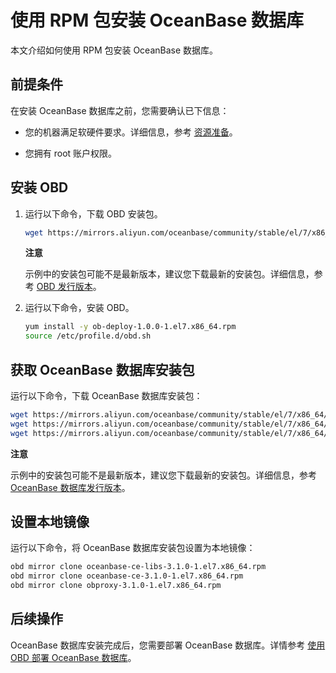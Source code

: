 使用 RPM 包安装 OceanBase 数据库 
=============================================

本文介绍如何使用 RPM 包安装 OceanBase 数据库。

前提条件 
-------------------------

在安装 OceanBase 数据库之前，您需要确认已下信息：

* 您的机器满足软硬件要求。详细信息，参考 [资源准备](3.resource-preparation.md)。

  

* 您拥有 root 账户权限。

  




安装 OBD 
---------------------------

1. 运行以下命令，下载 OBD 安装包。

   ```bash
   wget https://mirrors.aliyun.com/oceanbase/community/stable/el/7/x86_64/ob-deploy-1.0.0-1.el7.x86_64.rpm
   ```

   
   **注意**

   

   示例中的安装包可能不是最新版本，建议您下载最新的安装包。详细信息，参考 [OBD 发行版本](https://github.com/oceanbase/obdeploy/releases)。
   

2. 运行以下命令，安装 OBD。

   ```bash
   yum install -y ob-deploy-1.0.0-1.el7.x86_64.rpm
   source /etc/profile.d/obd.sh
   ```

   




获取 OceanBase 数据库安装包 
----------------------------------------

运行以下命令，下载 OceanBase 数据库安装包：

```bash
wget https://mirrors.aliyun.com/oceanbase/community/stable/el/7/x86_64/oceanbase-ce-libs-3.1.0-1.el7.x86_64.rpm
wget https://mirrors.aliyun.com/oceanbase/community/stable/el/7/x86_64/oceanbase-ce-3.1.0-1.el7.x86_64.rpm
wget https://mirrors.aliyun.com/oceanbase/community/stable/el/7/x86_64/obproxy-3.1.0-1.el7.x86_64.rpm
```


**注意**



示例中的安装包可能不是最新版本，建议您下载最新的安装包。详细信息，参考 [OceanBase 数据库发行版本](https://github.com/oceanbase/oceanbase/releases)。

设置本地镜像 
---------------------------

运行以下命令，将 OceanBase 数据库安装包设置为本地镜像：

```bash
obd mirror clone oceanbase-ce-libs-3.1.0-1.el7.x86_64.rpm
obd mirror clone oceanbase-ce-3.1.0-1.el7.x86_64.rpm
obd mirror clone obproxy-3.1.0-1.el7.x86_64.rpm
```



后续操作 
-------------------------

OceanBase 数据库安装完成后，您需要部署 OceanBase 数据库。详情参考 [使用 OBD 部署 OceanBase 数据库](../2.quick-start/4.use-obd-to-deploy-oceanbase-database.md)。
